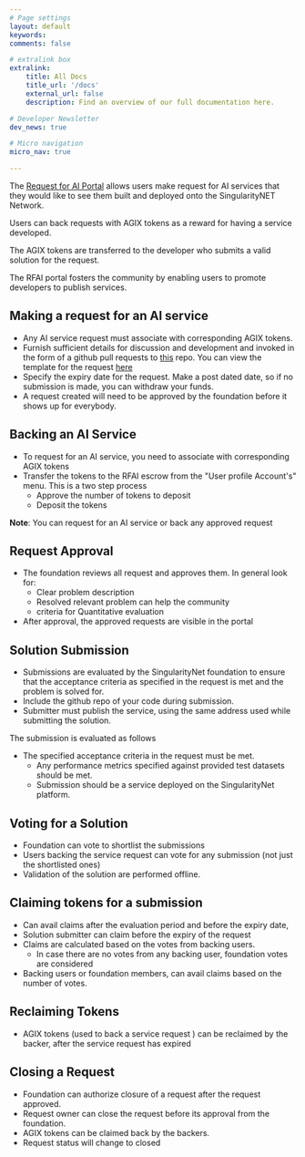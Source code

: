 ```yaml
---
# Page settings
layout: default
keywords:
comments: false

# extralink box
extralink:
    title: All Docs
    title_url: '/docs'
    external_url: false
    description: Find an overview of our full documentation here.

# Developer Newsletter
dev_news: true

# Micro navigation
micro_nav: true

---
```


The [Request for AI Portal](https://rfai.singularitynet.io/) allows users make request for AI services that they would like to see them built and deployed onto the SingularityNET Network. 

Users can back requests with AGIX tokens as a reward for having a service developed. 

The AGIX tokens are transferred to the developer who submits a valid solution for the request. 

The RFAI portal fosters the community by enabling users to promote developers to publish services.


## Making a request for an AI service

* Any AI service request must associate with corresponding AGIX tokens.
* Furnish sufficient details for discussion and development and invoked in the form of a github pull requests to [this](https://github.com/singnet/rfai-proposal) repo. You can view the template for the request [here](https://github.com/singnet/rfai-proposal/blob/master/rfai-proposal-template.md)
* Specify the expiry date for the request. Make a post dated date, so if no submission is made, you can withdraw your funds.
* A request created will need to be approved by the foundation before it shows up for everybody.

## Backing an AI Service
* To request for an AI service, you need to associate with corresponding AGIX tokens
* Transfer the tokens to the RFAI escrow from the "User profile Account's" menu. 
This is a two step process
    * Approve the number of tokens to deposit
    * Deposit the tokens

**Note**: You can request for an AI service or back any approved request


## Request Approval

* The foundation reviews all request and approves them. In general look for:
    * Clear problem description
    * Resolved relevant problem can help the community
    * criteria for Quantitative evaluation  
* After approval, the approved requests are visible in the portal


## Solution Submission

* Submissions are evaluated by the SingularityNet foundation to ensure that the acceptance criteria as specified in the request is met and the problem is solved for.
* Include the github repo of your code during submission. 
* Submitter must publish the service, using the same address used while submitting the solution.

The submission is evaluated as follows
* The specified acceptance criteria in the request must be met.
    * Any performance metrics specified against provided test datasets should be met.
    * Submission should be a service deployed on the SingularityNet platform.


## Voting for a Solution

  * Foundation can vote to shortlist the submissions
  * Users backing the service request can vote for any submission (not just the shortlisted ones)
  * Validation of the solution are performed offline.

## Claiming tokens for a submission

  * Can avail claims after the evaluation period and before the expiry date,  
  * Solution submitter can claim before the expiry of the request
  * Claims are calculated based on the votes from backing users.
      * In case there are no votes from any backing user, foundation votes are considered
  * Backing users or foundation members, can avail claims based on the number of votes. 

## Reclaiming Tokens
  * AGIX tokens (used to back a service request ) can be reclaimed by the backer, after the service request has expired

## Closing a Request

  * Foundation can authorize closure of a request after the request approved.
  * Request owner can close the request before its approval from the foundation.
  * AGIX tokens can be claimed back by the backers.
  * Request status will change to closed
